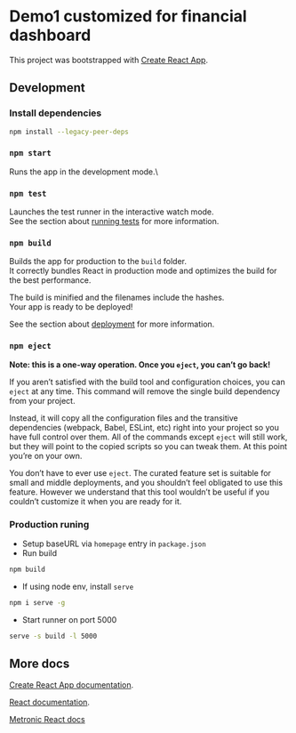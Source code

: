 # Demo1 customized for financial dashboard

This project was bootstrapped with [Create React App](https://github.com/facebook/create-react-app).

## Development

### Install dependencies

```bash
npm install --legacy-peer-deps
```

### `npm start`

Runs the app in the development mode.\

### `npm test`

Launches the test runner in the interactive watch mode.\
See the section about [running tests](https://facebook.github.io/create-react-app/docs/running-tests) for more information.

### `npm build`

Builds the app for production to the `build` folder.\
It correctly bundles React in production mode and optimizes the build for the best performance.

The build is minified and the filenames include the hashes.\
Your app is ready to be deployed!

See the section about [deployment](https://facebook.github.io/create-react-app/docs/deployment) for more information.

### `npm eject`

**Note: this is a one-way operation. Once you `eject`, you can’t go back!**

If you aren’t satisfied with the build tool and configuration choices, you can `eject` at any time. This command will remove the single build dependency from your project.

Instead, it will copy all the configuration files and the transitive dependencies (webpack, Babel, ESLint, etc) right into your project so you have full control over them. All of the commands except `eject` will still work, but they will point to the copied scripts so you can tweak them. At this point you’re on your own.

You don’t have to ever use `eject`. The curated feature set is suitable for small and middle deployments, and you shouldn’t feel obligated to use this feature. However we understand that this tool wouldn’t be useful if you couldn’t customize it when you are ready for it.

### Production runing

* Setup baseURL via `homepage` entry in `package.json`
* Run build
```bash
npm build
```
* If using node env, install `serve`
```bash
npm i serve -g
```
* Start runner on port 5000
```bash
serve -s build -l 5000
```

## More docs

[Create React App documentation](https://facebook.github.io/create-react-app/docs/getting-started).

[React documentation](https://reactjs.org/).

[Metronic React docs](https://preview.keenthemes.com/metronic8/react/docs/docs/quick-start)